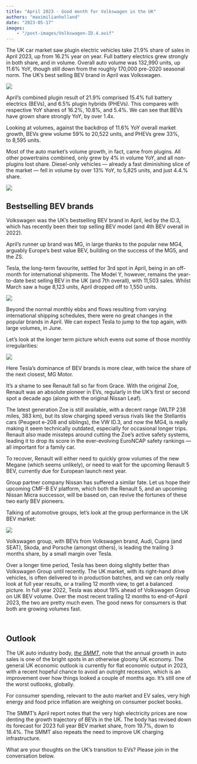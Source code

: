 ```yaml
---
title: "April 2023 - Good month for Volkswagen in the UK"
authors: "maximilianholland"
date: "2023-05-17"
images: 
    - "/post-images/Volkswagen-ID.4.avif"
---
```


The UK car market saw plugin electric vehicles take 21.9% share of sales in April 2023, up from 16.2% year on year. Full battery electrics grew strongly in both share, and in volume. Overall auto volume was 132,990 units, up 11.6% YoY, though still down from the roughly 170,000 pre-2020 seasonal norm. The UK’s best selling BEV brand in April was Volkswagen.

![](post-images/April-2023-UK-Passenger-Auto-Registrations.avif)

April’s combined plugin result of 21.9% comprised 15.4% full battery electrics (BEVs), and 6.5% plugin hybrids (PHEVs). This compares with respective YoY shares of 16.2%, 10.8%, and 5.4%. We can see that BEVs have grown share strongly YoY, by over 1.4x.

Looking at volumes, against the backdrop of 11.6% YoY overall market growth, BEVs grew volume 59% to 20,522 units, and PHEVs grew 33%, to 8,595 units.

Most of the auto market’s volume growth, in fact, came from plugins. All other powertrains combined, only grew by 4% in volume YoY, and all non-plugins lost share. Diesel-only vehicles — already a fast diminishing slice of the market — fell in volume by over 13% YoY, to 5,825 units, and just 4.4.% share.

![](post-images/April-2023-Monthly-Powertrain-Market-Share.avif)

## Bestselling BEV brands

Volkswagen was the UK’s bestselling BEV brand in April, led by the ID.3, which has recently been their top selling BEV model (and 4th BEV overall in 2022).

April’s runner up brand was MG, in large thanks to the popular new MG4, arguably Europe’s best value BEV, building on the success of the MG5, and the ZS.

Tesla, the long-term favourite, settled for 3rd spot in April, being in an off-month for international shipments. The Model Y, however, remains the year-to-date best selling BEV in the UK (and 7th overall), with 11,503 sales. Whilst March saw a huge 8,123 units, April dropped off to 1,550 units.

![](post-images/UK-BEV-Brand-_-Est.-April-23.avif)

Beyond the normal monthly ebbs and flows resulting from varying international shipping schedules, there were no great changes in the popular brands in April. We can expect Tesla to jump to the top again, with large volumes, in June.

Let’s look at the longer term picture which evens out some of those monthly irregularities:

![](post-images/UK-BEV-Brand-_-Est.-April-23-Trailing-Qtr.avif)

Here Tesla’s dominance of BEV brands is more clear, with twice the share of the next closest, MG Motor.

It’s a shame to see Renault fall so far from Grace. With the original Zoe, Renault was an absolute pioneer in EVs, regularly in the UK’s first or second spot a decade ago (along with the original Nissan Leaf).

The latest generation Zoe is still available, with a decent range (WLTP 238 miles, 383 km), but its slow charging speed versus rivals like the Stellantis cars (Peugeot e-208 and siblings), the VW ID.3, and now the MG4, is really making it seem technically outdated, especially for occasional longer trips. Renault also made missteps around cutting the Zoe’s active safety systems, leading it to drop its score in the ever-evolving EuroNCAP safety rankings — all important for a family car.

To recover, Renault will either need to quickly grow volumes of the new Megane (which seems unlikely), or need to wait for the upcoming Renault 5 BEV, currently due for European launch next year.

Group partner company Nissan has suffered a similar fate. Let us hope their upcoming CMF-B EV platform, which both the Renault 5, and an upcoming Nissan Micra successor, will be based on, can revive the fortunes of these two early BEV pioneers.

Talking of automotive groups, let’s look at the group performance in the UK BEV market:

![](post-images/UK-BEV-Group-_-Est.-April-23-Trailing-Qtr-.avif)

Volkswagen group, with BEVs from Volkswagen brand, Audi, Cupra (and SEAT), Skoda, and Porsche (amongst others), is leading the trailing 3 months share, by a small margin over Tesla.

Over a longer time period, Tesla has been doing slightly better than Volkswagen Group until recently. The UK market, with its right-hand drive vehicles, is often delivered to in production batches, and we can only really look at full year results, or a trailing 12 month view, to get a balanced picture. In full year 2022, Tesla was about 19% ahead of Volkswagen Group on UK BEV volume. Over the most recent trailing 12 months to end-of-April 2023, the two are pretty much even. The good news for consumers is that both are growing volumes fast.

 

## Outlook

The UK auto industry body, _[the SMMT](https://www.smmt.co.uk/2023/05/new-car-market-grows-for-ninth-month-running/)_, note that the annual growth in auto sales is one of the bright spots in an otherwise gloomy UK economy. The general UK economic outlook is currently for flat economic output in 2023, with a recent hopeful chance to avoid an outright recession, which is an improvement over how things looked a couple of months ago. It’s still one of the worst outlooks, globally.

For consumer spending, relevant to the auto market and EV sales, very high energy and food price inflation are weighing on consumer pocket books.

The SMMT’s April report notes that the very high electricity prices are now denting the growth trajectory of BEVs in the UK. The body has revised down its forecast for 2023 full year BEV market share, from 19.7%, down to 18.4%. The SMMT also repeats the need to improve UK charging infrastructure.

What are your thoughts on the UK’s transition to EVs? Please join in the conversation below.

